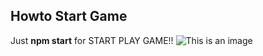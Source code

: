 ## Howto Start Game
Just **npm start** for START PLAY GAME!!
![This is an image](/xogame/src/assets/logo/HomeLogo.tsx)


